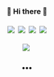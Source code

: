 <!--
<div align=center>
 
[![Hits](https://hits.seeyoufarm.com/api/count/incr/badge.svg?url=https%3A%2F%2Fgithub.com%2Fha-mulan&count_bg=%2379C83D&title_bg=%23555555&icon=&icon_color=%23E7E7E7&title=hits&edge_flat=false)](https://hits.seeyoufarm.com)
[![Tech Blog Badge](http://img.shields.io/badge/-Tech%20blog-black?style=flat-square&logo=github&link=https://velog.io/@ha-mulan/)](https://velog.io/@ha-mulan/)	
 <br>
  [![ha-mulan's github stats](https://github-readme-stats.vercel.app/api?username=ha-mulan)](https://github.com/ha-mulan/github-readme-stats)
  <br>
 </div>
-->


<h3 align="center"> 👋 Hi there 👋 </h3>
<h3 align="center"💫 Technology Stack💫</h3>
<p align="center">
  <img src="https://img.shields.io/badge/-PYHTON-blue"/>&nbsp
  <img src="https://img.shields.io/badge/-C++-orange"/>&nbsp
  <img src="https://img.shields.io/badge/-JAVASCRIPT-yellow"/>&nbsp
  <img src="https://img.shields.io/badge/-MySQL-navy"/>
  <br>
  <!--<img src="https://img.shields.io/badge/-Django-blue"/>&nbsp-->
  <br>
  <!--<img src="https://img.shields.io/badge/-AWS-black"/>&nbsp-->
  <img src="https://img.shields.io/badge/-Git-black"/>&nbsp
</p>

<h3 align="center">•••</h3>





<!--
**ha-mulan/ha-mulan** is a ✨ _special_ ✨ repository because its `README.md` (this file) appears on your GitHub profile.

Here are some ideas to get you started:

- 🔭 I’m currently working on ...
- 🌱 I’m currently learning ...
- 👯 I’m looking to collaborate on ...
- 🤔 I’m looking for help with ...
- 💬 Ask me about ...
- 📫 How to reach me: ...
- 😄 Pronouns: ...
- ⚡ Fun fact: ...
-->
